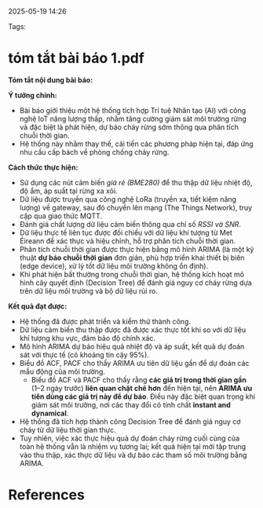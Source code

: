 2025-05-19 14:26


Tags:

# tóm tắt bài báo 1.pdf
**Tóm tắt nội dung bài báo:**

**Ý tưởng chính:**
- Bài báo giới thiệu một hệ thống tích hợp Trí tuệ Nhân tạo (AI) với công nghệ IoT năng lượng thấp, nhằm tăng cường giám sát môi trường rừng và đặc biệt là phát hiện, dự báo cháy rừng sớm thông qua phân tích chuỗi thời gian.
- Hệ thống này nhằm thay thế, cải tiến các phương pháp hiện tại, đáp ứng nhu cầu cấp bách về phòng chống cháy rừng.

**Cách thức thực hiện:**
- Sử dụng các nút cảm biến *giá rẻ (BME280)* để thu thập dữ liệu nhiệt độ, độ ẩm, áp suất tại rừng xa xôi.
- Dữ liệu được truyền qua công nghệ LoRa (truyền xa, tiết kiệm năng lượng) về gateway, sau đó chuyển lên mạng (The Things Network), truy cập qua giao thức MQTT.
- Đánh giá chất lượng dữ liệu cảm biến thông qua chỉ số *RSSI và SNR*.
- Dữ liệu thực tế liên tục được đối chiếu với dữ liệu khí tượng từ Met Éireann để xác thực và hiệu chỉnh, hỗ trợ phân tích chuỗi thời gian.
- Phân tích chuỗi thời gian được thực hiện bằng mô hình ARIMA (là một kỹ thuật **dự báo chuỗi thời gian** đơn giản, phù hợp triển khai thiết bị biên (edge device), xử lý tốt dữ liệu môi trường không ổn định).
- Khi phát hiện bất thường trong chuỗi thời gian, hệ thống kích hoạt mô hình cây quyết định (Decision Tree) để đánh giá nguy cơ cháy rừng dựa trên dữ liệu môi trường và bộ dữ liệu rủi ro.

**Kết quả đạt được:**
- Hệ thống đã được phát triển và kiểm thử thành công.
- Dữ liệu cảm biến thu thập được đã được xác thực tốt khi so với dữ liệu khí tượng khu vực, đảm bảo độ chính xác.
- Mô hình ARIMA dự báo hiệu quả nhiệt độ và áp suất, kết quả dự đoán sát với thực tế (có khoảng tin cậy 95%).
- Biểu đồ ACF, PACF cho thấy ARIMA ưu tiên dữ liệu gần để dự đoán các mẫu động của môi trường.
	- Biểu đồ ACF và PACF cho thấy rằng **các giá trị trong thời gian gần** (1–2 ngày trước) **liên quan chặt chẽ hơn** đến hiện tại, nên **ARIMA ưu tiên dùng các giá trị này để dự báo**. Điều này đặc biệt quan trọng khi giám sát môi trường, nơi các thay đổi có tính chất **instant and dynamical**.
- Hệ thống đã tích hợp thành công Decision Tree để đánh giá nguy cơ cháy từ dữ liệu thời gian thực.
- Tuy nhiên, việc xác thực hiệu quả dự đoán cháy rừng cuối cùng của toàn hệ thống vẫn là nhiệm vụ tương lai; kết quả hiện tại mới tập trung vào thu thập, xác thực dữ liệu và dự báo các tham số môi trường bằng ARIMA.


# References

